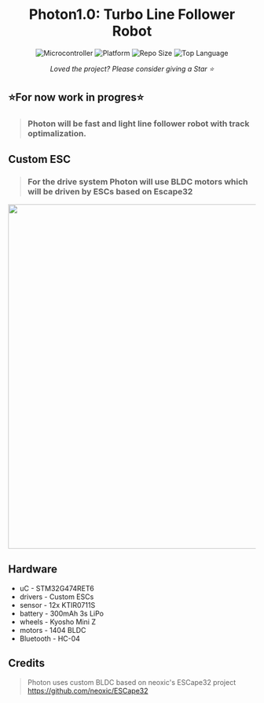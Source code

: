 <h1 align="center"> Photon1.0: Turbo Line Follower Robot</h1>

<div align="center">

![Microcontroller](https://img.shields.io/badge/uC-STM32G474RET6-white) ![Platform](https://img.shields.io/badge/Platform-STM32cubeIDE-darkcyan) ![Repo Size](https://img.shields.io/github/repo-size/awtismlover/photon-line-follower) ![Top Language](https://img.shields.io/github/languages/top/awtismlover/photon-line-follower)

<i>Loved the project? Please consider giving a Star ⭐️</i>

</div>

## ⭐️For now work in progres⭐️

> ### **Photon will be fast and light line follower robot with track optimalization.**

## Custom ESC

> ### **For the drive system Photon will use BLDC motors which will be driven by ESCs based on Escape32**

<div align="center">
  <img src="https://github.com/user-attachments/assets/2c161838-4078-4e58-b09b-684bfa5253f1" width="700"/>
</div>

## Hardware

- uC - STM32G474RET6
- drivers - Custom ESCs
- sensor - 12x KTIR0711S
- battery - 300mAh 3s LiPo
- wheels - Kyosho Mini Z
- motors - 1404 BLDC
- Bluetooth - HC-04

## Credits
> Photon uses custom BLDC based on neoxic's ESCape32 project
> https://github.com/neoxic/ESCape32
